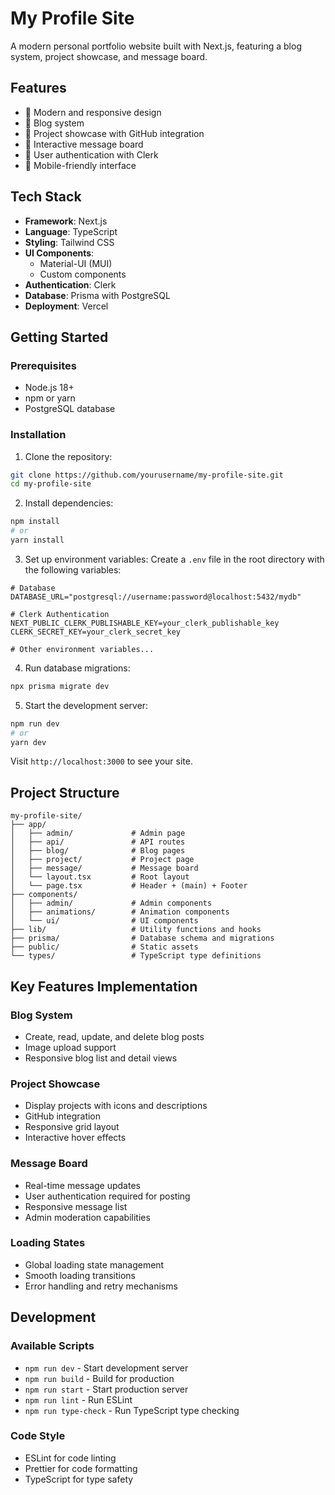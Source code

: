 # My Profile Site

A modern personal portfolio website built with Next.js, featuring a blog system, project showcase, and message board.

## Features

- 🎨 Modern and responsive design
- 📝 Blog system
- 🚀 Project showcase with GitHub integration
- 💬 Interactive message board
- 🔐 User authentication with Clerk
- 📱 Mobile-friendly interface

## Tech Stack

- **Framework**: Next.js 
- **Language**: TypeScript
- **Styling**: Tailwind CSS
- **UI Components**:
  - Material-UI (MUI)
  - Custom components
- **Authentication**: Clerk
- **Database**: Prisma with PostgreSQL
- **Deployment**: Vercel

## Getting Started

### Prerequisites

- Node.js 18+
- npm or yarn
- PostgreSQL database

### Installation

1. Clone the repository:

```bash
git clone https://github.com/yourusername/my-profile-site.git
cd my-profile-site
```

2. Install dependencies:

```bash
npm install
# or
yarn install
```

3. Set up environment variables:
   Create a `.env` file in the root directory with the following variables:

```env
# Database
DATABASE_URL="postgresql://username:password@localhost:5432/mydb"

# Clerk Authentication
NEXT_PUBLIC_CLERK_PUBLISHABLE_KEY=your_clerk_publishable_key
CLERK_SECRET_KEY=your_clerk_secret_key

# Other environment variables...
```

4. Run database migrations:

```bash
npx prisma migrate dev
```

5. Start the development server:

```bash
npm run dev
# or
yarn dev
```

Visit `http://localhost:3000` to see your site.

## Project Structure

```
my-profile-site/
├── app/                 
│   ├── admin/             # Admin page
│   ├── api/               # API routes
│   ├── blog/              # Blog pages
│   ├── project/           # Project page
│   ├── message/           # Message board
│   └── layout.tsx         # Root layout
│   └── page.tsx           # Header + (main) + Footer
├── components/
│   ├── admin/             # Admin components           
│   ├── animations/        # Animation components
│   └── ui/                # UI components
├── lib/                   # Utility functions and hooks
├── prisma/                # Database schema and migrations
├── public/                # Static assets
└── types/                 # TypeScript type definitions
```

## Key Features Implementation

### Blog System

- Create, read, update, and delete blog posts
- Image upload support
- Responsive blog list and detail views

### Project Showcase

- Display projects with icons and descriptions
- GitHub integration
- Responsive grid layout
- Interactive hover effects

### Message Board

- Real-time message updates
- User authentication required for posting
- Responsive message list
- Admin moderation capabilities

### Loading States

- Global loading state management
- Smooth loading transitions
- Error handling and retry mechanisms

## Development

### Available Scripts

- `npm run dev` - Start development server
- `npm run build` - Build for production
- `npm run start` - Start production server
- `npm run lint` - Run ESLint
- `npm run type-check` - Run TypeScript type checking

### Code Style

- ESLint for code linting
- Prettier for code formatting
- TypeScript for type safety
